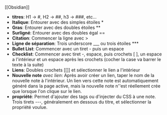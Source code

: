 [[Obsidian]]

- **titres**: H1 -> #, H2 -> ##, h3 -> ###, etc...
- **Italique**: Entourer avec des simples étoiles *
- **Gras**: Entourer avec des doubles étoiles **
- **Surligné**: Entourer avec des doubles égal ==
- **Citation**: Commencer la ligne avec >
- **Ligne de séparation**: Trois underscore ___ ou trois étoiles ***
- **Bullet List**: Commencer avec un tiret - puis un espace
- **Checklist**: Commencer avec tiret -, espace, puis crochets [ ], un espace a l'intérieur et un espace après les crochets (cocher la case va barrer le texte à la suite)
- **Liens**: Doubles crochets [[]] et sélectionner le lien a l'intérieur
- **Nouvelle note** *avec lien*: Après avoir créer un lien, taper le nom de la nouvelle note à l'intérieur. Un lien vers cette note est automatiquement généré dans la page active, mais la nouvelle note n''est réellement crée que lorsque l'on clique sur le lien.
- **propriété**: Permet d'ajouter des tags ou d'injecter du CSS à une note. Trois tirets ---, généralement en dessous du titre, et sélectionner la propriété voulue.


